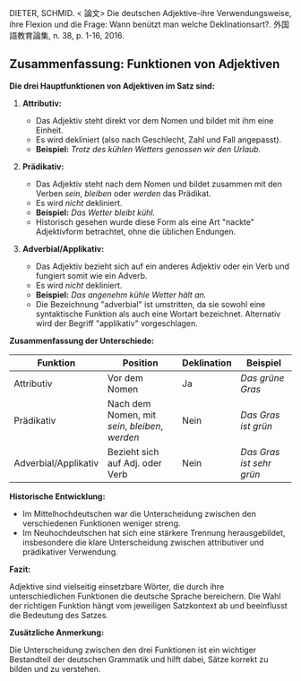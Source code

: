 DIETER, SCHMID. < 論文> Die deutschen Adjektive-ihre Verwendungsweise, ihre Flexion und die Frage: Wann benützt man welche Deklinationsart?. 外国語教育論集, n. 38, p. 1-16, 2016. 

## Zusammenfassung: Funktionen von Adjektiven

**Die drei Hauptfunktionen von Adjektiven im Satz sind:**

1. **Attributiv:**
   * Das Adjektiv steht direkt vor dem Nomen und bildet mit ihm eine Einheit.
   * Es wird dekliniert (also nach Geschlecht, Zahl und Fall angepasst).
   * **Beispiel:** *Trotz des kühlen Wetters genossen wir den Urlaub.*

2. **Prädikativ:**
   * Das Adjektiv steht nach dem Nomen und bildet zusammen mit den Verben *sein*, *bleiben* oder *werden* das Prädikat.
   * Es wird *nicht* dekliniert.
   * **Beispiel:** *Das Wetter bleibt kühl.*
   * Historisch gesehen wurde diese Form als eine Art "nackte" Adjektivform betrachtet, ohne die üblichen Endungen.

3. **Adverbial/Applikativ:**
   * Das Adjektiv bezieht sich auf ein anderes Adjektiv oder ein Verb und fungiert somit wie ein Adverb.
   * Es wird *nicht* dekliniert.
   * **Beispiel:** *Das angenehm kühle Wetter hält an.*
   * Die Bezeichnung "adverbial" ist umstritten, da sie sowohl eine syntaktische Funktion als auch eine Wortart bezeichnet. Alternativ wird der Begriff "applikativ" vorgeschlagen.

**Zusammenfassung der Unterschiede:**

| Funktion | Position | Deklination | Beispiel |
|---|---|---|---|
| Attributiv | Vor dem Nomen | Ja | *Das grüne Gras* |
| Prädikativ | Nach dem Nomen, mit *sein*, *bleiben*, *werden* | Nein | *Das Gras ist grün* |
| Adverbial/Applikativ | Bezieht sich auf Adj. oder Verb | Nein | *Das Gras ist sehr grün* |

**Historische Entwicklung:**

* Im Mittelhochdeutschen war die Unterscheidung zwischen den verschiedenen Funktionen weniger streng.
* Im Neuhochdeutschen hat sich eine stärkere Trennung herausgebildet, insbesondere die klare Unterscheidung zwischen attributiver und prädikativer Verwendung.

**Fazit:**

Adjektive sind vielseitig einsetzbare Wörter, die durch ihre unterschiedlichen Funktionen die deutsche Sprache bereichern. Die Wahl der richtigen Funktion hängt vom jeweiligen Satzkontext ab und beeinflusst die Bedeutung des Satzes.

**Zusätzliche Anmerkung:**

Die Unterscheidung zwischen den drei Funktionen ist ein wichtiger Bestandteil der deutschen Grammatik und hilft dabei, Sätze korrekt zu bilden und zu verstehen.
